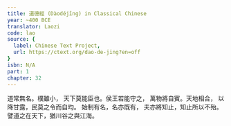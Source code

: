 ```yaml
---
title: 道德經 (Dàodéjīng) in Classical Chinese
year: ~400 BCE
translator: Laozi
code: lao
source: {
  label: Chinese Text Project,
  url: https://ctext.org/dao-de-jing?en=off
}
isbn: N/A
part: 1
chapter: 32
---
```

道常無名。樸雖小，
天下莫能臣也。侯王若能守之，
萬物將自賓。天地相合，
以降甘露，民莫之令而自均。
始制有名，名亦既有，
夫亦將知止，知止所以不殆。
譬道之在天下，猶川谷之與江海。
